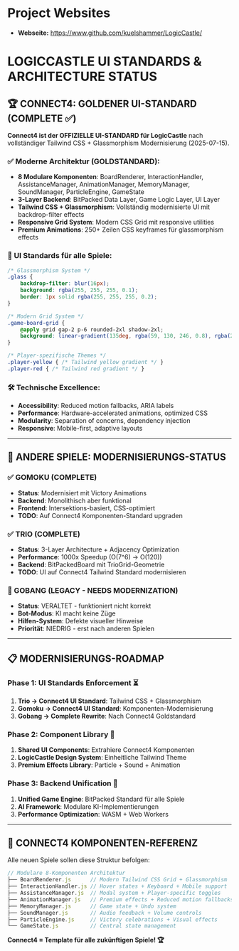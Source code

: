 # Project Websites

- **Webseite:** https://www.github.com/kuelshammer/LogicCastle/

# LOGICCASTLE UI STANDARDS & ARCHITECTURE STATUS

## 🏆 CONNECT4: GOLDENER UI-STANDARD (COMPLETE ✅)

**Connect4 ist der OFFIZIELLE UI-STANDARD für LogicCastle** nach vollständiger Tailwind CSS + Glassmorphism Modernisierung (2025-07-15).

### ✅ Moderne Architektur (GOLDSTANDARD):
- **8 Modulare Komponenten**: BoardRenderer, InteractionHandler, AssistanceManager, AnimationManager, MemoryManager, SoundManager, ParticleEngine, GameState
- **3-Layer Backend**: BitPacked Data Layer, Game Logic Layer, UI Layer
- **Tailwind CSS + Glassmorphism**: Vollständig modernisierte UI mit backdrop-filter effects
- **Responsive Grid System**: Modern CSS Grid mit responsive utilities
- **Premium Animations**: 250+ Zeilen CSS keyframes für glassmorphism effects

### 🎨 UI Standards für alle Spiele:
```css
/* Glassmorphism System */
.glass {
    backdrop-filter: blur(16px);
    background: rgba(255, 255, 255, 0.1);
    border: 1px solid rgba(255, 255, 255, 0.2);
}

/* Modern Grid System */
.game-board-grid {
    @apply grid gap-2 p-6 rounded-2xl shadow-2xl;
    background: linear-gradient(135deg, rgba(59, 130, 246, 0.8), rgba(29, 78, 216, 0.9));
}

/* Player-spezifische Themes */
.player-yellow { /* Tailwind yellow gradient */ }
.player-red { /* Tailwind red gradient */ }
```

### 🛠️ Technische Excellence:
- **Accessibility**: Reduced motion fallbacks, ARIA labels
- **Performance**: Hardware-accelerated animations, optimized CSS
- **Modularity**: Separation of concerns, dependency injection
- **Responsive**: Mobile-first, adaptive layouts

---

## 🎯 ANDERE SPIELE: MODERNISIERUNGS-STATUS

### ✅ GOMOKU (COMPLETE)
- **Status**: Modernisiert mit Victory Animations
- **Backend**: Monolithisch aber funktional  
- **Frontend**: Intersektions-basiert, CSS-optimiert
- **TODO**: Auf Connect4 Komponenten-Standard upgraden

### ✅ TRIO (COMPLETE) 
- **Status**: 3-Layer Architecture + Adjacency Optimization
- **Performance**: 1000x Speedup (O(7^6) → O(120))
- **Backend**: BitPackedBoard mit TrioGrid-Geometrie
- **TODO**: UI auf Connect4 Tailwind Standard modernisieren

### 🔄 GOBANG (LEGACY - NEEDS MODERNIZATION)
- **Status**: VERALTET - funktioniert nicht korrekt
- **Bot-Modus**: KI macht keine Züge
- **Hilfen-System**: Defekte visueller Hinweise
- **Priorität**: NIEDRIG - erst nach anderen Spielen

---

## 📋 MODERNISIERUNGS-ROADMAP

### Phase 1: UI Standards Enforcement ⏳
1. **Trio → Connect4 UI Standard**: Tailwind CSS + Glassmorphism
2. **Gomoku → Connect4 UI Standard**: Komponenten-Modernisierung  
3. **Gobang → Complete Rewrite**: Nach Connect4 Goldstandard

### Phase 2: Component Library 🔮
1. **Shared UI Components**: Extrahiere Connect4 Komponenten
2. **LogicCastle Design System**: Einheitliche Tailwind Theme
3. **Premium Effects Library**: Particle + Sound + Animation

### Phase 3: Backend Unification 🔮  
1. **Unified Game Engine**: BitPacked Standard für alle Spiele
2. **AI Framework**: Modulare KI-Implementierungen
3. **Performance Optimization**: WASM + Web Workers

---

## 🎯 CONNECT4 KOMPONENTEN-REFERENZ

Alle neuen Spiele sollen diese Struktur befolgen:

```javascript
// Modulare 8-Komponenten Architektur
├── BoardRenderer.js      // Modern Tailwind CSS Grid + Glassmorphism  
├── InteractionHandler.js // Hover states + Keyboard + Mobile support
├── AssistanceManager.js  // Modal system + Player-specific toggles
├── AnimationManager.js   // Premium effects + Reduced motion fallbacks  
├── MemoryManager.js      // Game state + Undo system
├── SoundManager.js       // Audio feedback + Volume controls
├── ParticleEngine.js     // Victory celebrations + Visual effects
└── GameState.js          // Central state management
```

**Connect4 = Template für alle zukünftigen Spiele! 🏆**